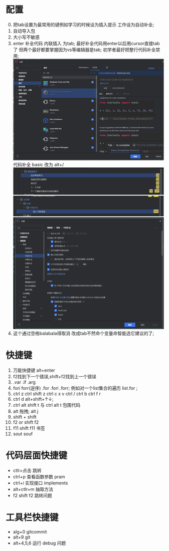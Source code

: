 # 配置
0. 把tab设置为最常用的键例如学习的时候设为插入提示 工作设为自动补全;
1. 自动导入包
2. 大小写不敏感
3. enter 补全代码 内联插入 为tab;
最好补全代码用enter以后用cursor直接tab了 但两个最好都要掌握因为vs等编辑器是tab;
初学者最好把整行代码补全禁用;
![alt text](image-4.png)
代码补全 basic 改为 alt+/
![alt text](image-2.png)
![alt text](image-3.png)
![alt text](image-1.png)
4. 这个通过空格balabala得取消 改成tab不然命个变量命智能选它建议的了;


# 快捷键
1. 万能快捷键 alt+enter
2. f2找到下一个错误,shift+f2找到上一个错误
3. .var  .if .arg
5. fori  forr(逆序)   .for  .fori  .forr;
例如对一个list集合的遍历  list.for  ; 
1. ctrl z  ctrl shift z  ctrl c x v  ctrl /  ctrl b ctrl f r
2. ctrl d  alt+shift+↑↓;
3.  ctrl alt shift t   与 ctrl alt t 包围代码
4.  alt 拖拽; alt j
5. shift + shift
6. f2  or  shift f2
7. f11 shift f11 书签
8. sout souf


# 代码层面快捷键
- ctlr+点击 跳转
- ctrl+p 查看函数参数 pram
- ctrl+i 实现接口 implements
- alt+ctlr+m 抽取方法
- f2 shift f2 跳转问题

# 工具栏快捷键
- alg+0 gitcommit
- alt+9 git
- alt+4,5,6 运行 debug 问题
